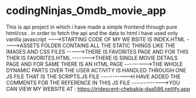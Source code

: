 # codingNinjas_Omdb_movie_app
This is  api project in which i have made a simple frontend through pure html/css . in order to fetch the api and the data to html i have used only vanilla javascript 
--->STARTING CODE OF MY WE BSITE IS INDEX.HTML 
---->ASSETS FOLDER CONTAINS ALL THE STATIC THINGS LIKE THE IMAGES AND CSS FILES
----->THERE IS FAVORITES PAGE AND FOR THIS THER IS FAVORITES.HTML
------->THERE IS SINGLE MOVIE DETAILS PAGE AND FOR SAME THERE IS AN HTML PAGE 
--------->THE WHOLE DYNAMIC PARTS OVER THE USER ACTIVITY IS HANDLED THROUGH ONE JS FILE THAT IS THE SCRIPTS.JS FILE 
----------->I HAVE ADDED THE COMMENTS FOR THE REFERENCE IN THIS JS FILE 
------------->YOU CAN VIEW MY WEBSITE AT :
                        https://iridescent-chebakia-daa586.netlify.app
